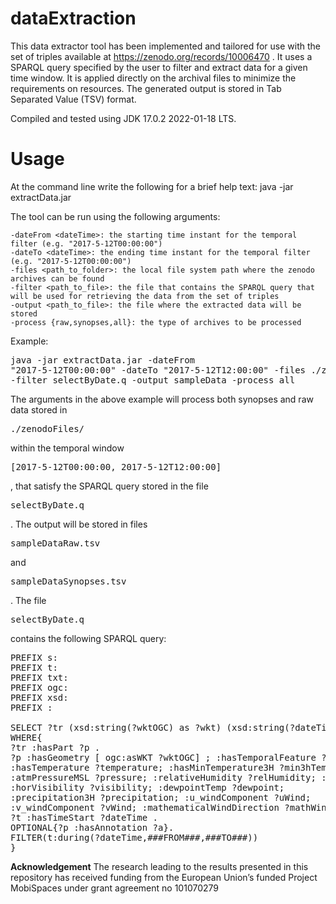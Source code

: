 # dataExtraction
This data extractor tool has been implemented and tailored for use with the set of triples available at https://zenodo.org/records/10006470 . It uses a SPARQL query specified by the user to filter and extract data for a given time window. It is applied directly on the archival files to minimize the requirements on resources. The generated output is stored in Tab Separated Value (TSV) format. 

Compiled and tested using JDK 17.0.2 2022-01-18 LTS.

# Usage
At the command line write the following for a brief help text:
java -jar extractData.jar

The tool can be run using the following arguments:

	-dateFrom <dateTime>: the starting time instant for the temporal filter (e.g. "2017-5-12T00:00:00")
	-dateTo <dateTime>: the ending time instant for the temporal filter (e.g. "2017-5-12T00:00:00")
	-files <path_to_folder>: the local file system path where the zenodo archives can be found
	-filter <path_to_file>: the file that contains the SPARQL query that will be used for retrieving the data from the set of triples
	-output <path_to_file>: the file where the extracted data will be stored
	-process {raw,synopses,all}: the type of archives to be processed
Example:
	<pre>java -jar extractData.jar -dateFrom "2017-5-12T00:00:00" -dateTo "2017-5-12T12:00:00" -files ./zenodoFiles/ -filter selectByDate.q -output sampleData -process all</pre>
 
The arguments in the above example will process both synopses and raw data stored in <pre>./zenodoFiles/</pre> within the temporal window <pre>[2017-5-12T00:00:00, 2017-5-12T12:00:00]</pre>, that satisfy the SPARQL query stored in the file <pre>selectByDate.q</pre>. The output will be stored in files <pre>sampleDataRaw.tsv</pre> and <pre>sampleDataSynopses.tsv</pre>. The file <pre>selectByDate.q</pre> contains the following SPARQL query:

<pre>
PREFIX s: <http://www.unipi.gr/dataExtraction/spatial#>
PREFIX t: <http://www.unipi.gr/dataExtraction/temporal#>
PREFIX txt: <http://www.unipi.gr/dataExtraction/textual#>
PREFIX ogc:     <http://www.opengis.net/ont/geosparql#>
PREFIX xsd:     <http://www.w3.org/2001/XMLSchema#> 
PREFIX :     <http://www.vesselAI-project.eu/ontology#>

SELECT ?tr (xsd:string(?wktOGC) as ?wkt) (xsd:string(?dateTime) as ?dtime) ?heading ?speed ?temperature ?min3hTemp ?max3hTemp ?pressure ?relHumidity ?windGust ?visibility ?dewpoint ?precipitation ?uWind ?vWind ?mathWindDir ?meteoWindDir (txt:fragment(?a) as ?annotation)
WHERE{
?tr :hasPart ?p .
?p :hasGeometry [ ogc:asWKT ?wktOGC] ; :hasTemporalFeature ?t ; :hasHeading ?heading ; :hasSpeed ?speed ; :hasWeatherConditions [ 
:hasTemperature ?temperature; :hasMinTemperature3H ?min3hTemp; :hasMaxTemperature3H ?max3hTemp; 
:atmPressureMSL ?pressure; :relativeHumidity ?relHumidity; :windGust ?windGust; 
:horVisibility ?visibility; :dewpointTemp ?dewpoint; 
:precipitation3H ?precipitation; :u_windComponent ?uWind; 
:v_windComponent ?vWind; :mathematicalWindDirection ?mathWindDir; :meteoWindDirection ?meteoWindDir ] .
?t :hasTimeStart ?dateTime .
OPTIONAL{?p :hasAnnotation ?a}.
FILTER(t:during(?dateTime,###FROM###,###TO###))
}
</pre>


**Acknowledgement**
The research leading to the results presented in this repository has received funding from the European Union’s funded Project MobiSpaces under grant agreement no 101070279
